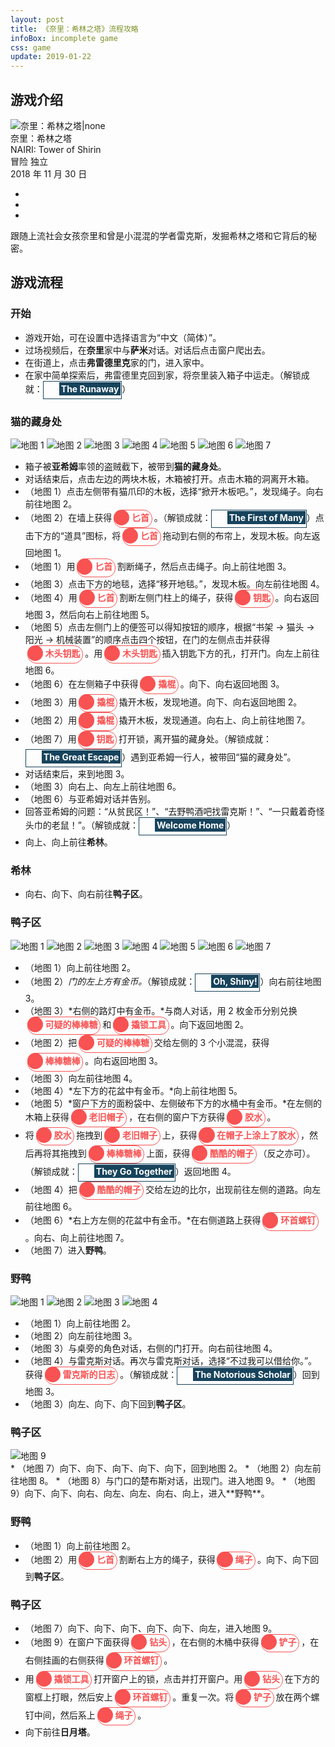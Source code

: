```yaml
---
layout: post
title: 《奈里：希林之塔》流程攻略
infoBox: incomplete game
css: game
update: 2019-01-22
---
```

<style class="nairiWalkthroughStyle">
.item{position:relative;display:inline-block;margin:0 .2em;padding:1px 1px 1px 1.8em;height:1.8em;border:1px solid #F85252;border-radius:1em;background:#FFF}.item:before{position:absolute;top:-1px;left:-1px;display:inline-block;width:1.8em;height:1.8em;border-radius:1em 1em;background-color:#F85252;background-image:url(https://i.imgur.com/h7Gnd3V.png);background-size:900% 900%;background-repeat:no-repeat;content:"";vertical-align:middle}.item:after{display:block;padding:0 .2em;color:#F85252;content:"";font-weight:700;line-height:calc(1.8em - 4px)}.itemAncientScroll:before{background-position:-27px 0}.itemAncientScroll:after{content:"努拉卷轴"}.itemBag:before{background-position:-54px 0}.itemBag:after{content:"背包"}.itemBamboo:before{background-position:-81px 0}.itemBamboo:after{content:"竹竿"}.itemBasinKey:before{background-position:-108px 0}.itemBasinKey:after{content:"华丽钥匙"}.itemBattery:before{background-position:-135px 0}.itemBattery:after{content:"某种东西"}.itemBlueDottedStone:before{background-position:-162px 0}.itemBlueDottedStone:after{content:"蓝色石头"}.itemBrush:before{background-position:-189px 0}.itemBrush:after{content:"刷子"}.itemCap:before{background-position:-216px 0}.itemCap:after{content:"老旧帽子"}.itemChainCutter:before{background-position:0 -27px}.itemChainCutter:after{content:"链条拆卸器"}.itemCipher:before{background-position:-27px -27px}.itemCipher:after{content:"密码盘"}.itemCipherDial:before{background-position:-54px -27px}.itemCipherDial:after{content:"密码盘部件"}.itemCipherDialAndInner:before{background-position:-81px -27px}.itemCipherDialAndInner:after{content:"不完整的密码盘"}.itemCipherInner:before{background-position:-108px -27px}.itemCipherInner:after{content:"密码盘部件"}.itemCipherInnerAndOuter:before{background-position:-135px -27px}.itemCipherInnerAndOuter:after{content:"不完整的密码盘"}.itemCipherOuter:before{background-position:-162px -27px}.itemCipherOuter:after{content:"密码盘部件"}.itemCoolCap:before{background-position:-189px -27px}.itemCoolCap:after{content:"酷酷的帽子"}.itemCrankKey:before{background-position:-216px -27px}.itemCrankKey:after{content:"木头钥匙"}.itemCrowbar:before{background-position:0 -54px}.itemCrowbar:after{content:"撬棍"}.itemDial:before{background-position:-27px -54px}.itemDial:after{content:"石转盘"}.itemDrawing01:before{background-position:-54px -54px}.itemDrawing01:after{content:"绘画"}.itemDrawing02:before{background-position:-81px -54px}.itemDrawing02:after{content:"绘画"}.itemDrawing03:before{background-position:-108px -54px}.itemDrawing03:after{content:"绘画"}.itemDrill:before{background-position:-135px -54px}.itemDrill:after{content:"钻头"}.itemDucksDrink:before{background-position:-162px -54px}.itemDucksDrink:after{content:"鸭子酒"}.itemFilledVase:before{background-position:-189px -54px}.itemFilledVase:after{content:"水"}.itemGlue:before{background-position:-216px -54px}.itemGlue:after{content:"胶水"}.itemGluedFragmentBottom:before{background-position:0 -81px}.itemGluedFragmentBottom:after{content:"涂上了胶水"}.itemGluedFragmentMiddle:before{background-position:-27px -81px}.itemGluedFragmentMiddle:after{content:"涂上了胶水"}.itemGluedFragmentTop:before{background-position:-54px -81px}.itemGluedFragmentTop:after{content:"涂上了胶水"}.itemGluedFragmentsMiddleBottom:before{background-position:-81px -81px}.itemGluedFragmentsMiddleBottom:after{content:"涂上了胶水"}.itemGluedFragmentsMiddleTop:before{background-position:-108px -81px}.itemGluedFragmentsMiddleTop:after{content:"涂上了胶水"}.itemGuitar:before{background-position:-135px -81px}.itemGuitar:after{content:"吉他"}.itemGunther:before{background-position:-162px -81px}.itemGunther:after{content:"巩特尔"}.itemHangingKey:before{background-position:-189px -81px}.itemHangingKey:after{content:"钥匙"}.itemHarp:before{background-position:-216px -81px}.itemHarp:after{content:"竖琴"}.itemHook:before{background-position:0 -108px}.itemHook:after{content:"环首螺钉"}.itemJournal:before{background-position:-27px -108px}.itemJournal:after{content:"雷克斯的日志"}.itemKeyChains:before{background-position:-54px -108px}.itemKeyChains:after{content:"钥匙"}.itemKnife:before{background-position:-81px -108px}.itemKnife:after{content:"匕首"}.itemLadderKey:before{background-position:-108px -108px}.itemLadderKey:after{content:"闪亮钥匙"}.itemLetter:before{background-position:-135px -108px}.itemLetter:after{content:"浪漫的信"}.itemLockpick:before{background-position:-162px -108px}.itemLockpick:after{content:"撬锁工具"}.itemLollipop:before{background-position:-189px -108px}.itemLollipop:after{content:"可疑的棒棒糖"}.itemLunaOrb:before{background-position:-216px -108px}.itemLunaOrb:after{content:"月神珠"}.itemLuxuriousDumplings:before{background-position:0 -135px}.itemLuxuriousDumplings:after{content:"奢侈丸子"}.itemMakeup:before{background-position:-27px -135px}.itemMakeup:after{content:"化妆品"}.itemMakeupContainer:before{background-position:-54px -135px}.itemMakeupContainer:after{content:"化妆品盒"}.itemMelon:before{background-position:-81px -135px}.itemMelon:after{content:"西瓜"}.itemMessengerKey:before{background-position:-108px -135px}.itemMessengerKey:after{content:"金钥匙"}.itemPedestalKey:before{background-position:-135px -135px}.itemPedestalKey:after{content:"方石头"}.itemPendulum:before{background-position:-162px -135px}.itemPendulum:after{content:"钟摆"}.itemPigment:before{background-position:-189px -135px}.itemPigment:after{content:"画图颜料粉"}.itemPlushCat:before{background-position:-216px -135px}.itemPlushCat:after{content:"莫莫猫"}.itemPlushCooper:before{background-position:0 -162px}.itemPlushCooper:after{content:"库珀鼠"}.itemPlushDuck:before{background-position:-27px -162px}.itemPlushDuck:after{content:"沃利鸭"}.itemPlushPenguin:before{background-position:-54px -162px}.itemPlushPenguin:after{content:"蓬蓬企鹅"}.itemPlushSeal:before{background-position:-81px -162px}.itemPlushSeal:after{content:"穆芬海豹"}.itemRationCards:before{background-position:-108px -162px}.itemRationCards:after{content:"粮卡"}.itemRope:before{background-position:-135px -162px}.itemRope:after{content:"绳子"}.itemSanctumHint1:before{background-position:-162px -162px}.itemSanctumHint1:after{content:"暗示"}.itemSanctumHint2:before{background-position:-189px -162px}.itemSanctumHint2:after{content:"雷克斯的日志"}.itemShovel:before{background-position:-216px -162px}.itemShovel:after{content:"铲子"}.itemSolOrb:before{background-position:0 -189px}.itemSolOrb:after{content:"日神珠"}.itemSolunaPiece1:before{background-position:-27px -189px}.itemSolunaPiece1:after{content:"砖头"}.itemSolunaPiece2:before{background-position:-54px -189px}.itemSolunaPiece2:after{content:"砖头"}.itemSolunaPiece3:before{background-position:-81px -189px}.itemSolunaPiece3:after{content:"砖头"}.itemSticks:before{background-position:-108px -189px}.itemSticks:after{content:"棒棒糖棒"}.itemStickyCap:before{background-position:-135px -189px}.itemStickyCap:after{content:"在帽子上涂上了胶水"}.itemStickySticks:before{background-position:-162px -189px}.itemStickySticks:after{content:"在棒棒糖棒上涂上了胶水"}.itemStoneFragmentBottom:before{background-position:-189px -189px}.itemStoneFragmentBottom:after{content:"碎石块"}.itemStoneFragmentBottomMiddle:before{background-position:-216px -189px}.itemStoneFragmentBottomMiddle:after{content:"将两块碎石粘合在了一起"}.itemStoneFragmentMiddle:before{background-position:0 -216px}.itemStoneFragmentMiddle:after{content:"碎石块"}.itemStoneFragmentMiddleTop:before{background-position:-27px -216px}.itemStoneFragmentMiddleTop:after{content:"将两块碎石粘合在了一起"}.itemStoneFragmentTop:before{background-position:-54px -216px}.itemStoneFragmentTop:after{content:"碎石块"}.itemStoneKey:before{background-position:-81px -216px}.itemStoneKey:after{content:"石钥匙"}.itemSymbolLexicon:before{background-position:-108px -216px}.itemSymbolLexicon:after{content:"象形文辞典"}.itemVase:before{background-position:-135px -216px}.itemVase:after{content:"花瓶"}.itemWashingBat:before{background-position:-162px -216px}.itemWashingBat:after{content:"洗衣棍"}.itemWaterCharm:before{background-position:-189px -216px}.itemWaterCharm:after{content:"水之护符"}

.achi{position:relative;display:inline-block;padding:1px 1px 1px 1.8em;height:1.8em;border:1px solid #17435C;white-space:nowrap}.achi:before{position:absolute;top:-1px;left:-1px;display:inline-block;width:1.8em;height:1.8em;background-image:url(https://i.imgur.com/HuZwDKS.png);background-size:500% 500%;background-repeat:no-repeat;content:"";vertical-align:middle}.achi:after{display:block;padding:0 .2em;background:#17435C;color:#FFF;content:"";font-weight:700;line-height:calc(1.8em - 4px)}.achi01:before{background-position:-27px 0}.achi01:after{content:"The Runaway"}.achi02:before{background-position:-54px 0}.achi02:after{content:"The First of Many"}.achi03:before{background-position:-81px 0}.achi03:after{content:"The Great Escape"}.achi04:before{background-position:-108px 0}.achi04:after{content:"Welcome Home"}.achi05:before{background-position:0 -27px}.achi05:after{content:"Oh, Shiny!"}.achi06:before{background-position:-27px -27px}.achi06:after{content:"They Go Together"}.achi07:before{background-position:-54px -27px}.achi07:after{content:"The Notorious Scholar"}.achi08:before{background-position:-81px -27px}.achi08:after{content:"The Ancient Scroll"}.achi09:before{background-position:-108px -27px}.achi09:after{content:"The Treasure Hunt"}.achi10:before{background-position:0 -54px}.achi10:after{content:"Beware of the White Mask"}.achi11:before{background-position:-27px -54px}.achi11:after{content:"The VIP Club"}.achi12:before{background-position:-54px -54px}.achi12:after{content:"She's Got Attitude"}.achi13:before{background-position:-81px -54px}.achi13:after{content:"A Cool Hat"}.achi14:before{background-position:-108px -54px}.achi14:after{content:"Chickpea"}.achi15:before{background-position:0 -81px}.achi15:after{content:"Penguin Paradox"}.achi16:before{background-position:-27px -81px}.achi16:after{content:"A Stash of Relics"}.achi17:before{background-position:-54px -81px}.achi17:after{content:"Communion"}.achi18:before{background-position:-81px -81px}.achi18:after{content:"Nairi Will Find Us, Someday"}.achi19:before{background-position:-108px -81px}.achi19:after{content:"The Connoisseur"}.achi20:before{background-position:0 -108px}.achi20:after{content:"The Collector"}
</style>

## 游戏介绍
<div class="gameIntroBox">
<div class="gameIntroFirstLine">
<div class="gameIntroLogoBox"><img src="https://media.st.dl.bscstorage.net/steam/apps/802450/header.jpg" alt="奈里：希林之塔|none"></div>
<div class="gameIntroInfoBox">
<div class="gameIntroTitle">奈里：希林之塔</div>
<div class="gameIntroTitleOri" lang="en">NAIRI: Tower of Shirin</div>
<div class="gameIntroType">冒险 独立</div>
<div class="gameIntroRelease">2018 年 11 月 30 日</div>
<ul class="gameIntroWebsite">
<li class="gameIntroWebsiteOfficial"><a href="http://homebearstudio.com/"></a></li>
<li class="gameIntroWebsiteSteam"><a href="https://store.steampowered.com/app/802450/"></a></li>
<li class="gameIntroWebsiteNintendoSwitch"><a href="https://ec.nintendo.com/JP/ja/titles/70010000011577"></a></li>
</ul>
</div>
</div>
<div class="gameIntroDesc">跟随上流社会女孩奈里和曾是小混混的学者雷克斯，发掘希林之塔和它背后的秘密。</div>
</div>

## 游戏流程
### 开始
* 游戏开始，可在设置中选择语言为“中文（简体）”。
* 过场视频后，在**奈里**家中与**萨米**对话。对话后点击窗户爬出去。
* 在街道上，点击**弗雷德里克**家的门，进入家中。
* 在家中简单探索后，弗雷德里克回到家，将奈里装入箱子中运走。（解锁成就：<span class="achi achi01"></span>）

### 猫的藏身处
<div class="imgGallery">
<img src="http://wx4.sinaimg.cn/large/63368e3fly1fzeo7hg3kwj20qo0f0gzr.jpg" alt="地图 1">
<img src="http://wx2.sinaimg.cn/large/63368e3fly1fzeo7i49isj20qo0f04bn.jpg" alt="地图 2">
<img src="http://wx4.sinaimg.cn/large/63368e3fly1fzeo7khpjej20qo0f0h19.jpg" alt="地图 3">
<img src="http://wx4.sinaimg.cn/large/63368e3fly1fzeo7l7q0zj20qo0f0nfu.jpg" alt="地图 4">
<img src="http://wx2.sinaimg.cn/large/63368e3fly1fzeo7jngy8j20qo0f0wtx.jpg" alt="地图 5">
<img src="http://wx4.sinaimg.cn/large/63368e3fly1fzeo7izgsoj20qo0f0ayp.jpg" alt="地图 6">
<img src="http://wx4.sinaimg.cn/large/63368e3fly1fzeo7m38ssj20qo0f014g.jpg" alt="地图 7">
</div>

* 箱子被**亚希姆**率领的盗贼截下，被带到**猫的藏身处**。
* 对话结束后，点击左边的两块木板，木箱被打开。点击木箱的洞离开木箱。
* （地图 1）点击左侧带有猫爪印的木板，选择“掀开木板吧。”，发现绳子。向右前往地图 2。
* （地图 2）在墙上获得<span class="item itemKnife"></span>。（解锁成就：<span class="achi achi02"></span>）点击下方的“道具”图标，将<span class="item itemKnife"></span>拖动到右侧的布帘上，发现木板。向左返回地图 1。
* （地图 1）用<span class="item itemKnife"></span>割断绳子，然后点击绳子。向上前往地图 3。
* （地图 3）点击下方的地毯，选择“移开地毯。”，发现木板。向左前往地图 4。
* （地图 4）用<span class="item itemKnife"></span>割断左侧门柱上的绳子，获得<span class="item itemKeyChains"></span>。向右返回地图 3，然后向右上前往地图 5。
* （地图 5）点击左侧门上的便签可以得知按钮的顺序，根据“书架 → 猫头 → 阳光 → 机械装置”的顺序点击四个按钮，在门的左侧点击并获得<span class="item itemCrankKey"></span>。用<span class="item itemCrankKey"></span>插入钥匙下方的孔，打开门。向左上前往地图 6。
* （地图 6）在左侧箱子中获得<span class="item itemCrowbar"></span>。向下、向右返回地图 3。
* （地图 3）用<span class="item itemCrowbar"></span>撬开木板，发现地道。向下、向右返回地图 2。
* （地图 2）用<span class="item itemCrowbar"></span>撬开木板，发现通道。向右上、向上前往地图 7。
* （地图 7）用<span class="item itemKeyChains"></span>打开锁，离开猫的藏身处。（解锁成就：<span class="achi achi03"></span>）遇到亚希姆一行人，被带回“猫的藏身处”。
* 对话结束后，来到地图 3。
* （地图 3）向右上、向左上前往地图 6。
* （地图 6）与亚希姆对话并告别。
* 回答亚希姆的问题：“从贫民区！”、“去野鸭酒吧找雷克斯！”、“一只戴着奇怪头巾的老鼠！”。（解锁成就：<span class="achi achi04"></span>）
* 向上、向上前往**希林**。

### 希林
* 向右、向下、向右前往**鸭子区**。

### 鸭子区
<div class="imgGallery">
<img src="http://wx3.sinaimg.cn/large/63368e3fly1fzfp90e33qj20qo0f07fv.jpg" alt="地图 1">
<img src="http://wx4.sinaimg.cn/large/63368e3fly1fzfp91ly3lj20qo0f0afy.jpg" alt="地图 2">
<img src="http://wx2.sinaimg.cn/large/63368e3fly1fzfp9292o1j20qo0f0qa8.jpg" alt="地图 3">
<img src="http://wx3.sinaimg.cn/large/63368e3fly1fzfp92zl79j20qo0f07dv.jpg" alt="地图 4">
<img src="http://wx1.sinaimg.cn/large/63368e3fly1fzfp93x6xfj20qo0f013n.jpg" alt="地图 5">
<img src="http://wx4.sinaimg.cn/large/63368e3fly1fzfp94mlk8j20qo0f0n5c.jpg" alt="地图 6">
<img src="http://wx1.sinaimg.cn/large/63368e3fly1fzfp95owv5j20qo0f0471.jpg" alt="地图 7">
</div>

* （地图 1）向上前往地图 2。
* （地图 2）*门的左上方有金币。*（解锁成就：<span class="achi achi05"></span>）向右前往地图 3。
* （地图 3）*右侧的路灯中有金币。*与商人对话，用 2 枚金币分别兑换<span class="item itemLollipop"></span>和<span class="item itemLockpick"></span>。向下返回地图 2。
* （地图 2）把<span class="item itemLollipop"></span>交给左侧的 3 个小混混，获得<span class="item itemSticks"></span>。向右返回地图 3。
* （地图 3）向左前往地图 4。
* （地图 4）*左下方的花盆中有金币。*向上前往地图 5。
* （地图 5）*窗户下方的面粉袋中、左侧破布下方的水桶中有金币。*在左侧的木箱上获得<span class="item itemCap"></span>，在右侧的窗户下方获得<span class="item itemGlue"></span>。
* 将<span class="item itemGlue"></span>拖拽到<span class="item itemCap"></span>上，获得<span class="item itemStickyCap"></span>，然后再将其拖拽到<span class="item itemSticks"></span>上面，获得<span class="item itemCoolCap"></span>（反之亦可）。（解锁成就：<span class="achi achi06"></span>）返回地图 4。
* （地图 4）把<span class="item itemCoolCap"></span>交给左边的比尔，出现前往左侧的道路。向左前往地图 6。
* （地图 6）*右上方左侧的花盆中有金币。*在右侧道路上获得<span class="item itemHook"></span>。向右、向上前往地图 7。
* （地图 7）进入**野鸭**。

### 野鸭
<div class="imgGallery">
<img src="http://wx3.sinaimg.cn/large/63368e3fly1fzfp96pkdnj20qo0f0wve.jpg" alt="地图 1">
<img src="http://wx4.sinaimg.cn/large/63368e3fly1fzfp97cogej20qo0f0dqy.jpg" alt="地图 2">
<img src="http://wx1.sinaimg.cn/large/63368e3fly1fzfp9829wcj20qo0f0tnb.jpg" alt="地图 3">
<img src="http://wx1.sinaimg.cn/large/63368e3fly1fzfp98zx7xj20qo0f07iz.jpg" alt="地图 4">
</div>

* （地图 1）向上前往地图 2。
* （地图 2）向左前往地图 3。
* （地图 3）与桌旁的角色对话，右侧的门打开。向右前往地图 4。
* （地图 4）与雷克斯对话。再次与雷克斯对话，选择“不过我可以借给你。”。获得<span class="item itemJournal"></span>。（解锁成就：<span class="achi achi07"></span>）回到地图 3。
* （地图 3）向左、向下、向下回到**鸭子区**。

### 鸭子区
<div class="imgGallery"><!--
<img src="" alt="地图 8">-->
<img src="http://wx1.sinaimg.cn/large/63368e3fly1fzfp99rxouj20qo0f07jf.jpg" alt="地图 9">
</div>
* （地图 7）向下、向下、向下、向下、向下，回到地图 2。
* （地图 2）向左前往地图 8。
* （地图 8）与门口的楚布斯对话，出现门。进入地图 9。
* （地图 9）向下、向下、向右、向左、向左、向右、向上，进入**野鸭**。

### 野鸭
* （地图 1）向上前往地图 2。
* （地图 2）用<span class="item itemKnife"></span>割断右上方的绳子，获得<span class="item itemRope"></span>。向下、向下回到**鸭子区**。

### 鸭子区
* （地图 7）向下、向下、向下、向下、向下、向左，进入地图 9。
* （地图 9）在窗户下面获得<span class="item itemDrill"></span>，在右侧的木桶中获得<span class="item itemShovel"></span>，在右侧挂画的右侧获得<span class="item itemHook"></span>。
* 用<span class="item itemLockpick"></span>打开窗户上的锁，点击并打开窗户。用<span class="item itemDrill"></span>在下方的窗框上打眼，然后安上<span class="item itemHook"></span>。重复一次。将<span class="item itemShovel"></span>放在两个螺钉中间，然后系上<span class="item itemRope"></span>。
* 向下前往**日月塔**。